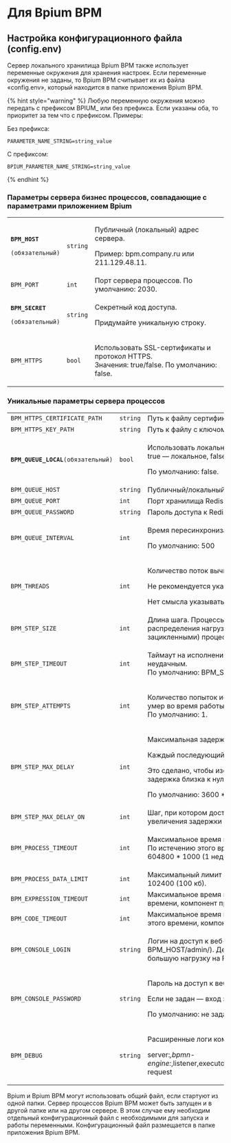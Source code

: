 # Для Bpium BPM

## **Настройка конфигурационного файла** (config.env)

Сервер локального хранилища Bpium BPM также использует переменные окружения для хранения настроек. Если переменные окружения не заданы, то Bpium BPM считывает их из файла «config.env», который находится в папке приложения Bpium BPM.

{% hint style="warning" %}
Любую переменную окружения можно передать с префиксом BPIUM\_ или без префикса. Если указаны оба, то приоритет за тем что с префиксом. Примеры:

Без префикса:

```
PARAMETER_NAME_STRING=string_value
```

С префиксом:

```
BPIUM_PARAMETER_NAME_STRING=string_value
```
{% endhint %}

### **Параметры сервера бизнес процессов, совпадающие с параметрами приложением Bpium**

|                                                                                   |          |                                                                                                      |
| --------------------------------------------------------------------------------- | -------- | ---------------------------------------------------------------------------------------------------- |
| <p><strong><code>BPM_HOST</code></strong></p><p><code>(обязательный)</code></p>   | `string` | <p>Публичный (локальный) адрес сервера.</p><p>Пример: bpm.company.ru или 211.129.48.11.</p>          |
| `BPM_PORT`                                                                        | `int`    | Порт сервера процессов. По умолчанию: 2030.                                                          |
| <p><strong><code>BPM_SECRET</code></strong></p><p><code>(обязательный)</code></p> | `string` | <p>Секретный код доступа.</p><p>Придумайте уникальную строку.</p>                                    |
| `BPM_HTTPS`                                                                       | `bool`   | <p>Использовать SSL-сертификаты и протокол HTTPS.<br>Значения: true/false. По умолчанию: false. </p> |

### **Уникальные параметры сервера процессов**

|                                       |          |                                                                                                                                                                                                                                                                                                |
| ------------------------------------- | -------- | ---------------------------------------------------------------------------------------------------------------------------------------------------------------------------------------------------------------------------------------------------------------------------------------------- |
| `BPM_HTTPS_CERTIFICATE_PATH`          | `string` | Путь к файлу сертификата (crt).                                                                                                                                                                                                                                                                |
| `BPM_HTTPS_KEY_PATH`                  | `string` | Путь к файлу с ключом сертификата (key).                                                                                                                                                                                                                                                       |
| **`BPM_QUEUE_LOCAL`**`(обязательный)` | `bool`   | <p>Использовать локальную очередь или Redis.<br>true — локальное, false — Redis.</p><p>По умолчанию: false.</p>                                                                                                                                                                                |
| `BPM_QUEUE_HOST`                      | `string` | Публичный/локальный адрес хранилища Redis.                                                                                                                                                                                                                                                     |
| `BPM_QUEUE_PORT`                      | `int`    | Порт хранилища Redis.                                                                                                                                                                                                                                                                          |
| `BPM_QUEUE_PASSWORD`                  | `string` | Пароль доступа к Redis.                                                                                                                                                                                                                                                                        |
| `BPM_QUEUE_INTERVAL`                  | `int`    | <p>Время пересинхронизации (мс).</p><p>По умолчанию: 500</p>                                                                                                                                                                                                                                   |
| `BPM_THREADS`                         | `int`    | <p>Количество поток вычисления. По умолчанию 10.</p><p>Не рекомендуется указывать меньше 4.</p><p>Нет смысла указывать больше чем число ядер × 3.</p>                                                                                                                                          |
| `BPM_STEP_SIZE`                       | `int`    | Длина шага. Процессы исполняются шагами из нескольких компонентов, для распределения нагрузки между одновременно работающими (и потенциально зацикленными) процессами. По умолчанию: 100.                                                                                                      |
| `BPM_STEP_TIMEOUT`                    | `int`    | <p>Таймаут на исполнение шага (мс), после которого исполнение считается неудачным.<br>По умолчанию: BPM_STEP_SIZE × 10 × 1000.</p>                                                                                                                                                             |
| `BPM_STEP_ATTEMPTS`                   | `int`    | <p>Количество попыток исполнить шаг, если произошел сбой (например сервер умер во время работы).<br>По умолчанию: 1.</p>                                                                                                                                                                       |
| `BPM_STEP_MAX_DELAY`                  | `int`    | <p>Максимальная задержка между шагами (мс).</p><p>Каждый последующий шаг исполняется с задержкой.</p><p>Это сделано, чтобы изолировать зацикленные бесконечные процессы. С начала задержка близка к нулю, и постепенно квадратично увеличивается.</p><p>По умолчанию: 3600 * 1000 (1 час).</p> |
| `BPM_STEP_MAX_DELAY_ON`               | `int`    | Шаг, при котором достигается максимальная задержка. Влияет на скорость увеличения задержки между шагами. По умолчанию: 1000 (шагов).                                                                                                                                                           |
| `BPM_PROCESS_TIMEOUT`                 | `int`    | <p>Максимальное время исполнения процесса (мс).<br>По истечению этого времени, процесс прерывается с ошибкой. По умолчанию: 604800 * 1000 (1 неделя)</p>                                                                                                                                       |
| `BPM_PROCESS_DATA_LIMIT`              | `int`    | Максимальный лимит на размер переменных в процессе (байт). По умолчанию: 102400 (100 кб).                                                                                                                                                                                                      |
| `BPM_EXPRESSION_TIMEOUT`              | `int`    | Максимальное время вычисления выражения (мс). По истечению этого времени, компонент прерывается с ошибкой. По умолчанию: 500 (0,5 сек)                                                                                                                                                         |
| `BPM_CODE_TIMEOUT`                    | `int`    | Максимальное время исполнения кода в компоненте Код (мс). По истечению этого времени, компонент прерывается с ошибкой. По умолчанию: 5000 (5 сек)                                                                                                                                              |
| `BPM_CONSOLE_LOGIN`                   | `string` | <p>Логин на доступ к веб-консоли менеджера очереди Redis (доступна по адресу BPM_HOST/admin/). Держать ее открытой не рекомендуется, так как она создает большую нагрузку на Redis. По умолчанию: admin.<br></p>                                                                               |
| `BPM_CONSOLE_PASSWORD`                | `string` | <p>Пароль на доступ к веб-консоли очереди Redis.</p><p>Если не задан — вход запрещен.</p><p>По умолчанию: не задан.<br></p>                                                                                                                                                                    |
| `BPM_DEBUG`                           | `string` | <p>Расширенные логи компонентов. Для полных логов добавить строку ниже</p><p>server:*,bpmn-engine:*,listener,executor:worker,executor:worker:*,executor:service:bpium:*,bpm:web-request</p>                                                                                                    |

Bpium и Bpium BPM могут использовать общий файл, если стартуют из одной папки. Сервер процессов Bpium BPM может быть запущен и в другой папке или на другом сервере. В этом случае ему необходим отдельный конфигурационный файл с необходимыми для запуска и работы переменными. Конфигурационный файл размещается в папке приложения Bpium BPM.

